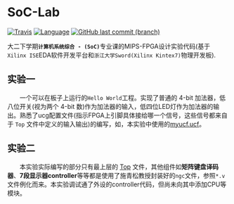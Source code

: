 # SoC-Lab

[![Travis](https://img.shields.io/badge/build-passing-green.svg)](https://github.com/Fassial/SoC-Lab/commits/master)
[![Language](https://img.shields.io/badge/language-Verilog-yellow.svg)](https://baike.baidu.com/item/Verilog%20HDL/596353?fr=aladdin)
[![GitHub last commit (branch)](https://img.shields.io/badge/last%20commit-March-red.svg)](https://github.com/Fassial/SoC-Lab/commits/master)

大二下学期<b>` 计算机系统综合 - (SoC) `</b>专业课的MIPS-FPGA设计实验代码(基于`Xilinx ISE`EDA软件开发平台和`浙江大学Sword(Xilinx Kintex7)`物理开发板).

## 实验一

&emsp;&emsp;一个可以在板子上运行的`Hello World`工程。实现了普通的 4-bit 加法器，低八位开关(视为两个 4-bit 数)作为加法器的输入，低四位LED灯作为加法器的输出。熟悉了ucg配置文件(指示FPGA上引脚具体接给哪一个信号，这些信号都来自于 `Top` 文件中定义的输入输出)的编写，如，本实验中使用的<a href = "https://github.com/Fassial/SoC-Lab/blob/master/Lab1/adder_4bit/myucf.ucf">myucf.ucf</a>。

## 实验二

&emsp;&emsp;本实验实际编写的部分只有最上层的 <a href = "https://github.com/Fassial/SoC-Lab/blob/master/Lab2/Lab2/source_code/Top.v">Top</a> 文件，其他组件如<b>矩阵键盘译码器</b>、<b>7段显示器controller</b>等等都是使用了施青松教授封装好的`ngc`文件，参照`*.v`文件例化而来。本实验调试通了外设的controller代码，但尚未向其中添加CPU等模块。
